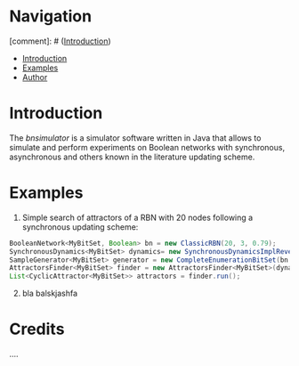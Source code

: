 # Navigation

[comment]: # ([Introduction](/bnsimulator/page2))

- [Introduction](#introduction)
- [Examples](#examples)
- [Author](/bnsimulator/page2)


# Introduction

The _bnsimulator_ is a simulator software written in Java that allows to simulate and perform experiments on Boolean networks with synchronous, asynchronous and others known in the literature updating scheme.


# Examples

1. Simple search of attractors of a RBN with 20 nodes following a synchronous updating scheme: 
```java
BooleanNetwork<MyBitSet, Boolean> bn = new ClassicRBN(20, 3, 0.79);
SynchronousDynamics<MyBitSet> dynamics= new SynchronousDynamicsImplReverse(bn);		//Xn, ..., X1, X0
SampleGenerator<MyBitSet> generator = new CompleteEnumerationBitSet(bn.getNodesNumber());
AttractorsFinder<MyBitSet> finder = new AttractorsFinder<MyBitSet>(dynamics, generator, MyBitSet.MyBitSetComparator);
List<CyclicAttractor<MyBitSet>> attractors = finder.run();
```
2. bla balskjashfa


# Credits

….